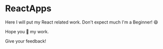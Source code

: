 # ReactApps

Here I will put my React related work. Don't expect much I'm a Beginner! :smile:

Hope you :dancer: my work.

Give your feedback!

